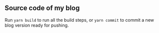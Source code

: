 ## Source code of my blog

Run `yarn build` to run all the build steps, or `yarn commit` to commit a new blog version ready for pushing.
